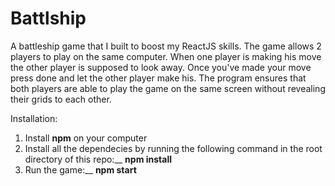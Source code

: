 # Battlship

A battleship game that I built to boost my ReactJS skills. The game allows 2 players to play on the same computer. When one player is making his move the other player is supposed to look away. Once you've made your move press done and let the other player make his. The program ensures that both players are able to play the game on the same screen without revealing their grids to each other. 

Installation:

1. Install **npm** on your computer
2. Install all the dependecies by running the following command in the root directory of this repo:__
  **npm install**
3. Run the game:__
  **npm start**
